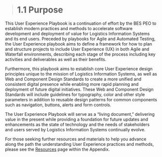 > # **1.1** Purpose

This User Experience Playbook is a continuation of effort by the BES PEO to establish modern practices and methods to accelerate software development and deployment of value for Logistics Information Systems and its end users. Preceded by playbooks for Agile and Automated Testing, the User Experience playbook aims to define a framework for how to plan and structure projects to include User Experience (UX) in both Agile and Waterfall environments, describing each stage of the process including key activities and deliverables as well as their benefits.

Furthermore, this playbook aims to establish core User Experience design principles unique to the mission of Logistics Information Systems, as well as Web and Component Design Standards to create a more unified and consistent digital presence while enabling more rapid planning and deployment of future digital initiatives. These Web and Component Design Standards will include guidelines for typography, color and other style parameters in addition to reusable design patterns for common components such as navigation, buttons, alerts and form controls.

The User Experience Playbook will serve as a “living document,” delivering value in the present while providing a foundation for future updates and enhancements as the state of technology and the needs of stakeholders and users served by Logistics Information Systems continually evolve. 

For those seeking further resources and materials to help you advance along the path the understanding User Experience practices and methods, please see the [Resources](6-1-appendix.md) page within the Appendix.

